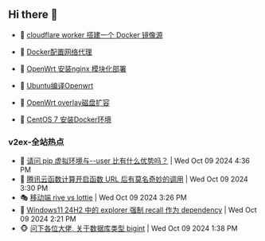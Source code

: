 ## Hi there 👋

<!--
**dkyg666/dkyg666** is a ✨ _special_ ✨ repository because its `README.md` (this file) appears on your GitHub profile.

Here are some ideas to get you started:

- 🔭 I’m currently working on ...
- 🌱 I’m currently learning ...
- 👯 I’m looking to collaborate on ...
- 🤔 I’m looking for help with ...
- 💬 Ask me about ...
- 📫 How to reach me: ...
- 😄 Pronouns: ...
- ⚡ Fun fact: ...
-->

<!-- BLOG-POST-LIST:START -->
- 🦩 [cloudflare worker 搭建一个 Docker 镜像源](http://blog.1996099.xyz/archives/cloudflare-worker-da-jian-yi-ge-docker-jing-xiang-zhan) 

- 🚦 [Docker配置网络代理](http://blog.1996099.xyz/archives/dockerpei-zhi-wang-luo-dai-li) 

- 🫶 [OpenWrt 安装nginx 模块化部署](http://blog.1996099.xyz/archives/openwrt-an-zhuang-nginx-mo-kuai-hua-bu-shu) 

- 🦄 [Ubuntu编译Openwrt](http://blog.1996099.xyz/archives/ubuntuzi-bian-yi-openwrt) 

- 🐻 [OpenWrt overlay磁盘扩容](http://blog.1996099.xyz/archives/openwrt-overlay) 

- 🤖 [CentOS 7 安装Docker环境](http://blog.1996099.xyz/archives/centos-docker) 
<!-- BLOG-POST-LIST:END -->

### v2ex-全站热点
<!-- v2ex:START -->
- 🥸 [请问 pip 虚拟环境与--user 比有什么优势吗？](https://www.v2ex.com/t/1078725#reply2) | Wed Oct 09 2024 4:36 PM
- 🤗 [腾讯云函数计算开启函数 URL 后有莫名奇妙的调用](https://www.v2ex.com/t/1078715#reply3) | Wed Oct 09 2024 3:30 PM
- 🎭 [移动端 rive vs lottie](https://www.v2ex.com/t/1078714#reply1) | Wed Oct 09 2024 3:26 PM
- 🥷 [Windows11 24H2 中的 explorer 强制 recall 作为 dependency](https://www.v2ex.com/t/1078706#reply6) | Wed Oct 09 2024 2:21 PM
- 🐵 [问下各位大佬, 关于数据库类型 bigint](https://www.v2ex.com/t/1078696#reply4) | Wed Oct 09 2024 1:38 PM<!-- v2ex:END -->

